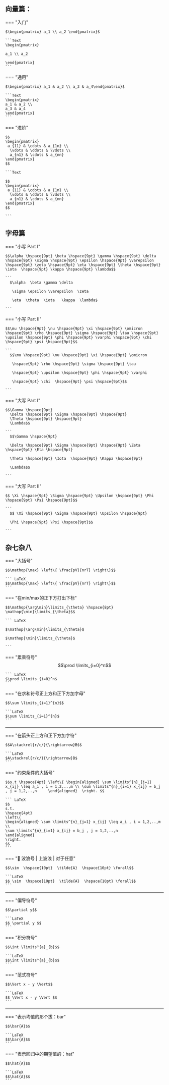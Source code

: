 ## 向量篇：


===  "入门"

    $\begin{pmatrix} a_1 \\ a_2 \end{pmatrix}$

    ```Text
    \begin{pmatrix}

    a_1 \\ a_2
    
    \end{pmatrix}
    ```
=== "通用"
    
    $\begin{pmatrix} a_1 & a_2 \\ a_3 & a_4\end{pmatrix}$

    ```Text
    \begin{pmatrix} 
    a_1 & a_2 \\ 
    a_3 & a_4
    \end{pmatrix}
    ```
=== "进阶"

    $$
    \begin{pmatrix}
     a_{11} & \cdots & a_{1n} \\ 
      \vdots & \ddots & \vdots \\ 
      a_{n1} & \cdots & a_{nn}  
    \end{pmatrix}
    $$

    ```Text

    $$
    \begin{pmatrix}
     a_{11} & \cdots & a_{1n} \\ 
      \vdots & \ddots & \vdots \\ 
      a_{n1} & \cdots & a_{nn}  
    \end{pmatrix}
    $$

    ```

## 字母篇

=== "小写 Part I"

    $$\alpha \hspace{9pt} \beta \hspace{9pt} \gamma \hspace{9pt} \delta \hspace{9pt} \sigma \hspace{9pt} \epsilon \hspace{9pt} \varepsilon \hspace{9pt} \zeta \hspace{9pt} \eta \hspace{9pt} \theta \hspace{9pt} \iota  \hspace{9pt} \kappa \hspace{9pt} \lambda$$

    ```
      $\alpha  \beta \gamma \delta

       \sigma \epsilon \varepsilon  \zeta  

       \eta  \theta  \iota   \kappa  \lambda$

    ```

=== "小写 Part II"

    $$\mu \hspace{9pt} \nu \hspace{9pt} \xi \hspace{9pt} \omicron \hspace{9pt} \rho \hspace{9pt} \sigma \hspace{9pt} \tau \hspace{9pt} \upsilon \hspace{9pt} \phi \hspace{9pt} \varphi \hspace{9pt} \chi  \hspace{9pt} \psi \hspace{9pt}$$

    ```
      $$\mu \hspace{9pt} \nu \hspace{9pt} \xi \hspace{9pt} \omicron
      
       \hspace{9pt} \rho \hspace{9pt} \sigma \hspace{9pt} \tau 

       \hspace{9pt} \upsilon \hspace{9pt} \phi \hspace{9pt} \varphi 

       \hspace{9pt} \chi  \hspace{9pt} \psi \hspace{9pt}$$
       
    ```
=== "大写 Part I"

    $$\Gamma \hspace{9pt} 
      \Delta \hspace{9pt} \Sigma \hspace{9pt} \hspace{9pt} 
      \Theta \hspace{9pt} \hspace{9pt} 
      \Lambda$$

    ```
      $$\Gamma \hspace{9pt} 
      
      \Delta \hspace{9pt} \Sigma \hspace{9pt} \hspace{9pt} \Zeta \hspace{9pt} \Eta \hspace{9pt} 
      
      \Theta \hspace{9pt} \Iota  \hspace{9pt} \Kappa \hspace{9pt} 
      
      \Lambda$$

    ```

=== "大写 Part II"

    $$ \Xi \hspace{9pt} \Sigma \hspace{9pt} \Upsilon \hspace{9pt} \Phi \hspace{9pt} \Psi \hspace{9pt}$$

    ```
      $$ \Xi \hspace{9pt} \Sigma \hspace{9pt} \Upsilon \hspace{9pt} 
      
      \Phi \hspace{9pt} \Psi \hspace{9pt}$$
       
    ```


## 杂七杂八

=== "大括号"

    $$\mathop{\max} \left\{ \frac{pV}{nrT} \right\}$$

    ``` LaTeX 
    $$\mathop{\max} \left\{ \frac{pV}{nrT} \right\}$$
    ```

=== "在min/max的正下方打出下标"
  
    $$\mathop{\arg\min}\limits_{\theta} \hspace{8pt} \mathop{\min}\limits_{\theta}$$

    ``` LaTeX

    $\mathop{\arg\min}\limits_{\theta}$

    $\mathop{\min}\limits_{\theta}$

    ```

=== "累乘符号"
    $$\prod \limits_{i=0}^n$$

    ``` LaTeX
    $\prod \limits_{i=0}^n$
    ```
=== "在求和符号正上方和正下方加字母"
  
    $$\sum \limits_{i=1}^{n}$$

    ```LaTeX
    $\sum \limits_{i=1}^{n}$
    ```

------

=== "在箭头正上方和正下方加字符"

    $$A\stackrel{r/c/}{\rightarrow}B$$

    ```LaTeX
    $A\stackrel{r/c/}{\rightarrow}B$
    ```

=== "约束条件的大括号"

    $$s.t \hspace{4pt} \left\{ \begin{aligned} \sum \limits^{n}_{j=1} x_{ij} \leq a_i , i = 1,2,..,m \\ \sum \limits^{n}_{i=1} x_{ij} = b_j , j = 1,2,..,n     \end{aligned}  \right. $$

    ``` LaTeX
    $$
    s.t. 
    \hspace{4pt} 
    \left\{ 
    \begin{aligned} \sum \limits^{n}_{j=1} x_{ij} \leq a_i , i = 1,2,..,m \\
    \sum \limits^{n}_{i=1} x_{ij} = b_j , j = 1,2,..,n 
    \end{aligned} 
    \right. 
    $$
    ```

=== "🌊 波浪号 | 上波浪 | 对于任意"

    $$\sim  \hspace{10pt}  \tilde{A}  \hspace{10pt} \forall$$

    ```LaTeX
    $$ \sim  \hspace{10pt}  \tilde{A}  \hspace{10pt} \forall$$
    ```

-----

=== "偏导符号"

    $$\partial y$$
    
    ```LaTeX
    $$ \partial y $$
    ```

=== "积分符号"

    $$\int \limits^{a}_{b}$$

    ```LaTeX
    $$\int \limits^{a}_{b}$$
    ```

=== "范式符号"

    $$\Vert x - y \Vert$$

    ```LaTeX
    $$ \Vert x - y \Vert $$
    ```

-----

=== "表示均值的那个拔：bar"

    $$\bar{A}$$

    ```LaTeX
    $$\bar{A}$$
    ```

=== "表示回归中的期望值的：hat"

    $$\hat{A}$$
    
    ```LaTeX
    $$\hat{A}$$
    ```